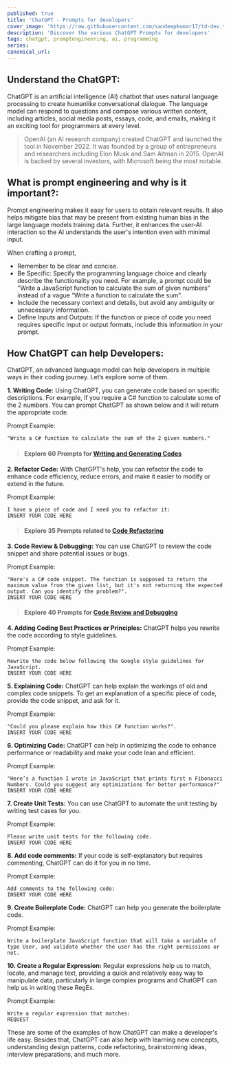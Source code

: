 ```yaml
---
published: true
title: 'ChatGPT - Prompts for developers'
cover_image: 'https://raw.githubusercontent.com/sandeepkumar17/td-dev.to/master/assets/blog-cover/open-ai-chat-gpt.jpg'
description: 'Discover the various ChatGPT Prompts for developers'
tags: chatgpt, promptengineering, ai, programming
series:
canonical_url:
---
```


## Understand the ChatGPT:
ChatGPT is an artificial intelligence (AI) chatbot that uses natural language processing to create humanlike conversational dialogue. The language model can respond to questions and compose various written content, including articles, social media posts, essays, code, and emails, making it an exciting tool for programmers at every level.

> OpenAI (an AI research company) created ChatGPT and launched the tool in November 2022. It was founded by a group of entrepreneurs and researchers including Elon Musk and Sam Altman in 2015. OpenAI is backed by several investors, with Microsoft being the most notable.

## What is prompt engineering and why is it important?:
Prompt engineering makes it easy for users to obtain relevant results. It also helps mitigate bias that may be present from existing human bias in the large language models training data. Further, it enhances the user-AI interaction so the AI understands the user's intention even with minimal input.

When crafting a prompt,
* Remember to be clear and concise.
* Be Specific: Specify the programming language choice and clearly describe the functionality you need. For example, a prompt could be "Write a JavaScript function to calculate the sum of given numbers" instead of a vague “Write a function to calculate the sum".
* Include the necessary context and details, but avoid any ambiguity or unnecessary information.
* Define Inputs and Outputs: If the function or piece of code you need requires specific input or output formats, include this information in your prompt.

## How ChatGPT can help Developers:
ChatGPT, an advanced language model can help developers in multiple ways in their coding journey. Let’s explore some of them.

**1. Writing Code:** Using ChatGPT, you can generate code based on specific descriptions. For example, if you require a C# function to calculate some of the 2 numbers. You can prompt ChatGPT as shown below and it will return the appropriate code.

Prompt Example: 
```
"Write a C# function to calculate the sum of the 2 given numbers."
```
> #### Explore 60 Prompts for [Writing and Generating Codes](https://dev.to/techiesdiary/chatgpt-prompts-for-writing-and-generating-codes-59kf)

**2. Refactor Code:** With ChatGPT's help, you can refactor the code to enhance code efficiency, reduce errors, and make it easier to modify or extend in the future. 

Prompt Example: 
```
I have a piece of code and I need you to refactor it:
INSERT YOUR CODE HERE
```
> #### Explore 35 Prompts related to [Code Refactoring](https://dev.to/techiesdiary/chatgpt-prompts-for-code-refactoring-48d2)

**3. Code Review & Debugging:** You can use ChatGPT to review the code snippet and share potential issues or bugs.

Prompt Example: 
```
"Here's a C# code snippet. The function is supposed to return the maximum value from the given list, but it's not returning the expected output. Can you identify the problem?".
INSERT YOUR CODE HERE
```
> #### Explore 40 Prompts for [Code Review and Debugging](https://dev.to/techiesdiary/chatgpt-prompts-for-code-review-and-debugging-48j)

**4. Adding Coding Best Practices or Principles:** ChatGPT helps you rewrite the code according to style guidelines.

Prompt Example: 
```
Rewrite the code below following the Google style guidelines for JavaScript.
INSERT YOUR CODE HERE
```

**5. Explaining Code:** ChatGPT can help explain the workings of old and complex code snippets. To get an explanation of a specific piece of code, provide the code snippet, and ask for it.

Prompt Example: 
```
"Could you please explain how this C# function works?".
INSERT YOUR CODE HERE
```

**6. Optimizing Code:** ChatGPT can help in optimizing the code to enhance performance or readability and make your code lean and efficient.

Prompt Example: 
```
"Here’s a function I wrote in JavaScript that prints first n Fibonacci Numbers. Could you suggest any optimizations for better performance?"
INSERT YOUR CODE HERE
```

**7. Create Unit Tests:** You can use ChatGPT to automate the unit testing by writing test cases for you.

Prompt Example: 
```
Please write unit tests for the following code.
INSERT YOUR CODE HERE
```

**8. Add code comments:** If your code is self-explanatory but requires commenting, ChatGPT can do it for you in no time.

Prompt Example: 
```
Add comments to the following code:
INSERT YOUR CODE HERE
```

**9. Create Boilerplate Code:** ChatGPT can help you generate the boilerplate code.

Prompt Example: 
```
Write a boilerplate JavaScript function that will take a variable of type User, and validate whether the user has the right permissions or not.
```

**10. Create a Regular Expression:** Regular expressions help us to match, locate, and manage text, providing a quick and relatively easy way to manipulate data, particularly in large complex programs and ChatGPT can help us in writing these RegEx.

Prompt Example: 
```
Write a regular expression that matches:
REQUEST
```

These are some of the examples of how ChatGPT can make a developer's life easy. Besides that, ChatGPT can also help with learning new concepts, understanding design patterns, code refactoring, brainstorming ideas, interview preparations, and much more.
